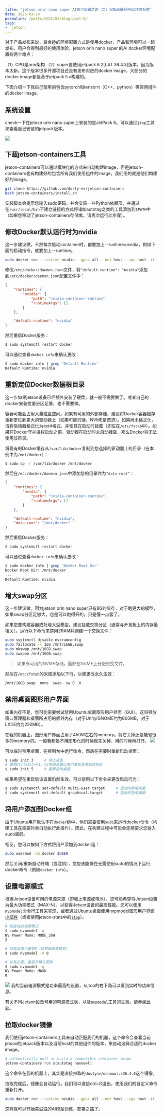 ```yaml
---
title: "jetson orin nano super AI模型部署之路（二）保姆级最好用AI环境配置"
date: 2025-03-24
permalink: /posts/2025/03/blog-post-5/
tags:
-  jetson
---
```


对于产品发布来说，最合适的环境配置方式是使用docker，产品和环境可以一起发布，用户会得到最好的使用体验。jetson orin nano super 的AI docker环境配置有两个难点：

（1）CPU是arm架构
（2）super要使用jetpack 6.2[L4T 36.4.3]版本，因为版本太新，这个版本很多开源项目还没有发布对应的docker image，大部分的docker image都是基于jetpack 5.x构建的。

下面介绍一下我自己使用的包含pytorch和tensorrt（C++、python）等常用组件的docker image。

## 系统设置

check一下在jetosn orin nano super上安装的是JetPack 6。可以通过`jtop`工具来查看自己安装的jetpack版本。

![](https://borninfreedom.github.io/images/2025/03/jetson/1.png)


## 下载jetson-containers工具

jetson-containers可以通过模块化的方式来自动构建image，但是jetson-containers也有构建好的包含所有我们使用组件的image，我们用的就是他们构建好的image。

```bash
git clone https://github.com/dusty-nv/jetson-containers
bash jetson-containers/install.sh
```
安装脚本会提示您输入sudo密码，并会安装一些Python依赖项，并通过在`/usr/local/bin`下建立链接的方式将诸如autotag之类的工具添加到`$PATH`中（如果您移动了jetson-containers存储库，请再次运行此步骤）。


## 修改Docker默认运行时为nvidia

这一步建议做，不然每次启动container时，都要加上--runtime=nvidia，例如下面的启动指令，就要加上--runtime。

```bash
sudo docker run --runtime nvidia --gpus all --net host --ipc host -it --name pytorch_ngc_v2 -v /home:/home nvcr.io/nvidia/pytorch:25.01-py3-igpu
```

修改`/etc/docker/daemon.json`文件，将`"default-runtime": "nvidia"`添加到`/etc/docker/daemon.json`配置文件中：
``` json
{
    "runtimes": {
        "nvidia": {
            "path": "nvidia-container-runtime",
            "runtimeArgs": []
        }
    },

    "default-runtime": "nvidia"
}
```

然后重启Docker服务：
```bash
$ sudo systemctl restart docker
```
可以通过查看`docker info`来确认更改：

```bash
$ sudo docker info | grep 'Default Runtime'
Default Runtime: nvidia
```

## 重新定位Docker数据根目录

这一步如果jetson设备已经额外安装了硬盘，就一般不需要做了。或者自己的docker安装位置分区足够，也不需要做。


容器可能会占用大量磁盘空间。如果有可用的外部存储，建议将Docker容器缓存重新定位到更大的驱动器上（如果可能的话，NVME是首选）。如果尚未格式化，请将驱动器格式化为ext4格式，并使其在启动时挂载（即应在`/etc/fstab`中）。如果在Docker守护进程启动之前，驱动器在启动时未自动挂载，那么Docker将无法使用该目录。

将现有的Docker缓存从`/var/lib/docker`复制到您选择的驱动器上的目录（在本例中为`/mnt/docker`）：
```bash
$ sudo cp -r /var/lib/docker /mnt/docker
```
然后在`/etc/docker/daemon.json`中添加您的目录作为`"data-root"`：
``` json
{
    "runtimes": {
        "nvidia": {
            "path": "nvidia-container-runtime",
            "runtimeArgs": []
        }
    },

    "default-runtime": "nvidia",
    "data-root": "/mnt/docker"
}
```
然后重启Docker服务：

```bash
$ sudo systemctl restart docker
```

可以通过查看`docker info`来确认更改：

```bash
$ sudo docker info | grep 'Docker Root Dir'
Docker Root Dir: /mnt/docker
...
Default Runtime: nvidia
```

## 增大swap分区

这一步建议做。因为jetson orin nano super只有8G的显存，对于跑更大的模型，如果swap分区足够大，也是可以跑得开的，只是慢一点罢了。

如果您要构建容器或处理大型模型，建议挂载交换分区（通常与开发板上的内存量相关）。运行以下命令来禁用ZRAM并创建一个交换文件：
``` bash
sudo systemctl disable nvzramconfig
sudo fallocate -l 16G /mnt/16GB.swap
sudo mkswap /mnt/16GB.swap
sudo swapon /mnt/16GB.swap
```
> 如果有可用的NVME存储，最好在NVME上分配交换文件。

然后在`/etc/fstab`的末尾添加以下行，以使更改永久生效：
``` bash
/mnt/16GB.swap  none  swap  sw 0  0
```

## 禁用桌面图形用户界面

如果内存不足，您可能需要尝试禁用Ubuntu桌面图形用户界面（GUI）。这将释放窗口管理器和桌面所占用的额外内存（对于Unity/GNOME约为800MB，对于LXDE约为250MB）。

在我的机器上，图形用户界面占用了450M左右的memory。将它关掉还是能省很多的memory的。一般我都是不用图形化的时候就先关掉，用的时候再打开。
![](https://borninfreedom.github.io/images/2025/03/jetson/2.png)



可以临时禁用桌面，在控制台中运行命令，然后在需要时重新启动桌面：
``` bash
$ sudo init 3     # 停止桌面
# 使用Ctrl+Alt+F1、F2等组合键让用户重新登录到控制台
$ sudo init 5     # 重新启动桌面
```
如果希望在重启后该设置仍然生效，可以使用以下命令来更改启动行为：
``` bash
$ sudo systemctl set-default multi-user.target     # 启动时禁用桌面
$ sudo systemctl set-default graphical.target      # 启动时启用桌面
```

## 将用户添加到Docker组

由于Ubuntu用户默认不在`docker`组中，他们需要使用`sudo`来运行docker命令（构建工具在需要时会自动执行此操作）。因此，在构建过程中可能会定期要求您输入sudo密码。

相反，您可以按如下方式将用户添加到docker组：
```bash
sudo usermod -aG docker $USER
```
然后关闭/重新启动终端（或注销），您应该能够在无需使用sudo的情况下运行docker命令（例如`docker info`）。

## 设置电源模式

根据Jetson设备可用的电源来源（即墙上电源或电池），您可能希望将Jetson设置为最大功率模式（MAX-N），以获得Jetson设备的最高性能。您可以使用[`nvpmodel`](https://docs.nvidia.com/jetson/archives/r36.2/DeveloperGuide/SD/PlatformPowerAndPerformance/JetsonOrinNanoSeriesJetsonOrinNxSeriesAndJetsonAgxOrinSeries.html#power-mode-controls)命令行工具来实现，或者通过Ubuntu桌面使用[nvpmodel图形用户界面小部件](https://docs.nvidia.com/jetson/archives/r36.2/DeveloperGuide/SD/PlatformPowerAndPerformance/JetsonOrinNanoSeriesJetsonOrinNxSeriesAndJetsonAgxOrinSeries.html#nvpmodel-gui)（或者使用jetson-stats中的[`jtop`](https://github.com/rbonghi/jetson_stats)）。
```bash
# 检查当前电源模式
$ sudo nvpmodel -q
NV Power Mode: MODE_30W
2

# 将其设置为模式0（通常是最高模式）
$ sudo nvpmodel -m 0

# 如有必要，重启并确认更改
$ sudo nvpmodel -q
NV Power Mode: MAXN
0
```
![](https://borninfreedom.github.io/images/2025/03/jetson/3.png)
我的当前电源模式是功率最高的设置，从jtop的右下角可以看到实时的功率信息。

有关不同Jetson设备可用的电源模式表，以及[`nvpmodel`](https://docs.nvidia.com/jetson/archives/r36.2/DeveloperGuide/SD/PlatformPowerAndPerformance/JetsonOrinNanoSeriesJetsonOrinNxSeriesAndJetsonAgxOrinSeries.html#power-mode-controls)工具的文档，请参阅[此处](https://docs.nvidia.com/jetson/archives/r36.2/DeveloperGuide/SD/PlatformPowerAndPerformance/JetsonOrinNanoSeriesJetsonOrinNxSeriesAndJetsonAgxOrinSeries.html#supported-modes-and-power-efficiency)。 

## 拉取docker镜像

我们使用jetson-containers工具来自动匹配我们的机器，这个命令会查看当前jetson的jetpack版本以及当前host的其他组件的版本，来自动选择合适的docker image。

```bash
# automatically pull or build a compatible container image
jetson-containers run $(autotag nanoowl)
```
这个命令在我的机器上，其实是直接拉取的`dustynv/nanoowl:r36.4.0`这个镜像。


拉取完成后，镜像会自动运行，我们可以直接ctrl+D退出，使用我们的自定义命令重新打开。

```bash
sudo docker run --runtime nvidia --gpus all --net host --ipc host -it --name ai_all_in_one  -v /home:/home dustynv/nanoow:r36.4.0
```

这样就可以开始美滋滋的AI模型训练、部署之路了。
